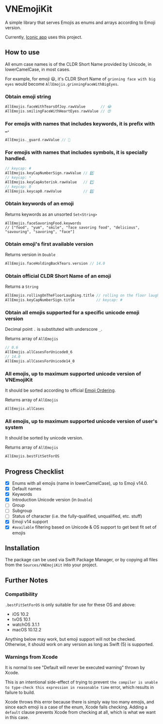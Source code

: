 # VNEmojiKit

A simple library that serves Emojis as enums and arrays according to Emoji version.

Currently, [Iconic app](https://apps.apple.com/sg/app/iconic/id1582751983?mt=12) uses this project.

## How to use
All enum case names is of the CLDR Short Name provided by Unicode, in lowerCamelCase, in most cases.

For example, for emoji 😃, it's CLDR Short Name of `grinning face with big eyes` would become `AllEmojis.grinningFaceWithBigEyes`.

### Obtain emoji string

```Swift
AllEmojis.faceWithTearsOfJoy.rawValue       // 😂
AllEmojis.smilingFaceWithHeartEyes.rawValue // 😍
```

### For emojis with names that includes keywords, it is prefix with _.
```Swift
AllEmojis._guard.rawValue // 💂
```

### For emojis with names that includes symbols, it is specially handled.
```Swift
// keycap: #
AllEmojis.keyCapNumberSign.rawValue // #️⃣
// keycap: *
AllEmojis.keyCapAsterisk.rawValue   // *️⃣
// keycap: 0
AllEmojis.keycap0.rawValue          // 0️⃣
```
### Obtain keywords of an emoji
Returns keywords as an unsorted `Set<String>`

```
AllEmojis.faceSavoringFood.keywords 
// ["food", "yum", "smile", "face savoring food", "delicious", "savouring", "savoring", "face"]
```

### Obtain emoji's first available version
Returns version in `Double`

```Swift
AllEmojis.faceHoldingBackTears.version // 14.0
```

### Obtain official CLDR Short Name of an emoji
Returns a `String`

```Swift
AllEmojis.rollingOnTheFloorLaughing.title // rolling on the floor laughing
AllEmojis.keyCapNumberSign.title          // keycap: #
```
### Obtain all emojis supported for a specific unicode emoji version
Decimal point `.` is substituted with underscore `_`.

Returns array of `AllEmojis`

```Swift
// 0.6
AllEmojis.allCasesForUnicode0_6
// 14.0
AllEmojis.allCasesForUnicode14_0
```
### All emojis, up to maximum supported unicode version of VNEmojiKit 
It should be sorted according to official [Emoji Ordering](https://unicode.org/emoji/charts-14.0/emoji-ordering.html).

Returns array of `AllEmojis`

```Swift
AllEmojis.allCases
```

### All emojis, up to maximum supported unicode version of user's system
It should be sorted by unicode version.

Returns array of `AllEmojis`

```Swift
AllEmojis.bestFitSetForOS
```

## Progress Checklist

- [x] Enums with all emojis (name in lowerCamelCase), up to Emoji v14.0.
- [x] Default names
- [x] Keywords
- [x] Introduction Unicode version (in `Double`)
- [ ] Group
- [ ] Subgroup
- [ ] Status of character (i.e. the fully-qualified, unqualified, etc. stuff)
- [x] Emoji v14 support
- [x] `#available` filtering based on Unicode & OS support to get best fit set of emojis

## Installation
The package can be used via Swift Package Manager, or by copying all files from the `Sources/VNEmojiKit` into your project.

## Further Notes

### Compatibility
`.bestFitSetForOS` is only suitable for use for these OS and above:
- iOS 10.2
- tvOS 10.1
- watchOS 3.1.1
- macOS 10.12.2

Anything below may work, but emoji support will not be checked. Otherwise, it should work on any version as long as Swift (5) is supported.

### Warnings from Xcode
It is normal to see "Default will never be executed warning" thrown by Xcode. 

This is an intentional side-effect of trying to prevent `the compiler is unable to type-check this expression in reasonable time` error, which results in failure to build. 

Xcode throws this error because there is simply way too many emojis, and since each emoji is a case of the enum, Xcode fails checking. Adding a `default` clause prevents Xcode from checking at all, which is what we want in this case.


